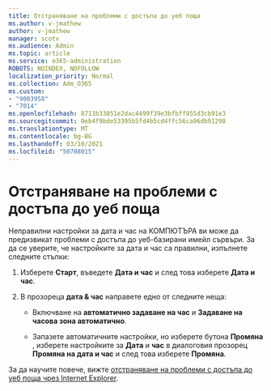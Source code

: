 ```yaml
---
title: Отстраняване на проблеми с достъпа до уеб поща
ms.author: v-jmathew
author: v-jmathew
manager: scotv
ms.audience: Admin
ms.topic: article
ms.service: o365-administration
ROBOTS: NOINDEX, NOFOLLOW
localization_priority: Normal
ms.collection: Adm_O365
ms.custom:
- "9003958"
- "7014"
ms.openlocfilehash: 8711b33851e2dac4499f39e3bfbff955d3cb91e3
ms.sourcegitcommit: 0eb4f9bde53395b5fd4b5cd4ffc56ca96db91298
ms.translationtype: MT
ms.contentlocale: bg-BG
ms.lasthandoff: 03/10/2021
ms.locfileid: "50708015"
---
```

# <a name="troubleshoot-problems-with-accessing-webmail"></a>Отстраняване на проблеми с достъпа до уеб поща

Неправилни настройки за дата и час на КОМПЮТЪРА ви може да предизвикат проблеми с достъпа до уеб-базирани имейл сървъри. За да се уверите, че настройките за дата и час са правилни, изпълнете следните стъпки:

1. Изберете **Старт**, въведете **Дата и час** и след това изберете **Дата и час**.
2. В прозореца **дата & час** направете едно от следните неща:

    - Включване на **автоматично задаване на час** и **Задаване на часова зона автоматично**.

    - Запазете автоматичните настройки, но изберете бутона **Промяна** , изберете настройките за **Дата** и **час** в диалоговия прозорец **Промяна на дата и час** и след това изберете **Промяна**.

За да научите повече, вижте [отстраняване на проблеми с достъпа до уеб поща чрез Internet Explorer](https://answers.microsoft.com/windows/forum/all/problem-accessing-email-through-ie/41f871f3-6df3-4bc9-a5bd-7f71651a2888).
